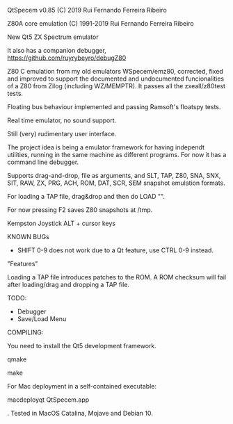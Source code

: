 
QtSpecem v0.85
(C) 2019 Rui Fernando Ferreira Ribeiro

Z80A core emulation
(C) 1991-2019 Rui Fernando Ferreira Ribeiro

New Qt5 ZX Spectrum emulator

It also has a companion debugger, https://github.com/ruyrybeyro/debugZ80

Z80 C emulation from my old emulators WSpecem/emz80, corrected, fixed and improved to support the documented and undocumented funcionalities of a Z80 from Zilog (including WZ/MEMPTR). It passes all the zxeall/z80test tests.

Floating bus behaviour implemented and passing Ramsoft's floatspy tests.

Real time emulator, no sound support. 

Still (very) rudimentary user interface.

The project idea is being a emulator framework for having independt utilities, running in the same machine as different programs. For now it has a command line debugger.

Supports drag-and-drop, file as arguments, and SLT, TAP, Z80, SNA, SNX, SIT, RAW, ZX, PRG, ACH, ROM, DAT, SCR, SEM snapshot emulation formats.

For loading a TAP file, drag&drop and then do LOAD "".

For now pressing F2 saves Z80 snapshots at /tmp.

Kempston Joystick ALT + cursor keys

KNOWN BUGs

- SHIFT 0-9 does not work due to a Qt feature, use CTRL 0-9 instead.

"Features"

Loading a TAP file introduces patches to the ROM. A ROM checksum will fail after loading/drag and dropping a TAP file.

TODO:

- Debugger
- Save/Load Menu

COMPILING:

You need to install the Qt5 development framework.

qmake

make

For Mac deployment in a self-contained executable:

macdeployqt QtSpecem.app

. Tested in MacOS Catalina, Mojave and Debian 10.

